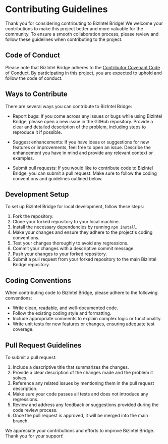 # Contributing Guidelines

Thank you for considering contributing to BizIntel Bridge! We welcome your contributions to make this project better and more valuable for the community. To ensure a smooth collaboration process, please review and follow these guidelines when contributing to the project.

## Code of Conduct

Please note that BizIntel Bridge adheres to the [Contributor Covenant Code of Conduct](CODE_OF_CONDUCT.md). By participating in this project, you are expected to uphold and follow the code of conduct.

## Ways to Contribute

There are several ways you can contribute to BizIntel Bridge:

- Report bugs: If you come across any issues or bugs while using BizIntel Bridge, please open a new issue in the GitHub repository. Provide a clear and detailed description of the problem, including steps to reproduce it if possible.

- Suggest enhancements: If you have ideas or suggestions for new features or improvements, feel free to open an issue. Describe the enhancement you have in mind and provide any relevant context or examples.

- Submit pull requests: If you would like to contribute code to BizIntel Bridge, you can submit a pull request. Make sure to follow the coding conventions and guidelines outlined below.

## Development Setup

To set up BizIntel Bridge for local development, follow these steps:

1. Fork the repository.
2. Clone your forked repository to your local machine.
3. Install the necessary dependencies by running `npm install`.
4. Make your changes and ensure they adhere to the project's coding conventions.
5. Test your changes thoroughly to avoid any regressions.
6. Commit your changes with a descriptive commit message.
7. Push your changes to your forked repository.
8. Submit a pull request from your forked repository to the main BizIntel Bridge repository.

## Coding Conventions

When contributing code to BizIntel Bridge, please adhere to the following conventions:

- Write clean, readable, and well-documented code.
- Follow the existing coding style and formatting.
- Include appropriate comments to explain complex logic or functionality.
- Write unit tests for new features or changes, ensuring adequate test coverage.

## Pull Request Guidelines

To submit a pull request:

1. Include a descriptive title that summarizes the changes.
2. Provide a clear description of the changes made and the problem it solves.
3. Reference any related issues by mentioning them in the pull request description.
4. Make sure your code passes all tests and does not introduce any regressions.
5. Review and address any feedback or suggestions provided during the code review process.
6. Once the pull request is approved, it will be merged into the main branch.

We appreciate your contributions and efforts to improve BizIntel Bridge. Thank you for your support!
